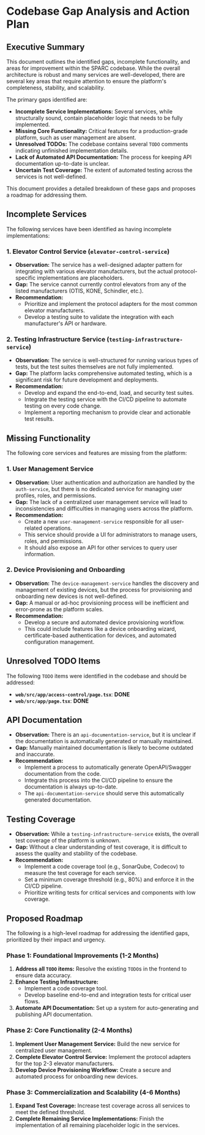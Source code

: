 # Codebase Gap Analysis and Action Plan

## Executive Summary

This document outlines the identified gaps, incomplete functionality, and areas for improvement within the SPARC codebase. While the overall architecture is robust and many services are well-developed, there are several key areas that require attention to ensure the platform's completeness, stability, and scalability.

The primary gaps identified are:

- **Incomplete Service Implementations:** Several services, while structurally sound, contain placeholder logic that needs to be fully implemented.
- **Missing Core Functionality:** Critical features for a production-grade platform, such as user management are absent.
- **Unresolved TODOs:** The codebase contains several `TODO` comments indicating unfinished implementation details.
- **Lack of Automated API Documentation:** The process for keeping API documentation up-to-date is unclear.
- **Uncertain Test Coverage:** The extent of automated testing across the services is not well-defined.

This document provides a detailed breakdown of these gaps and proposes a roadmap for addressing them.

## Incomplete Services

The following services have been identified as having incomplete implementations:

### 1. Elevator Control Service (`elevator-control-service`)

- **Observation:** The service has a well-designed adapter pattern for integrating with various elevator manufacturers, but the actual protocol-specific implementations are placeholders.
- **Gap:** The service cannot currently control elevators from any of the listed manufacturers (OTIS, KONE, Schindler, etc.).
- **Recommendation:**
    - Prioritize and implement the protocol adapters for the most common elevator manufacturers.
    - Develop a testing suite to validate the integration with each manufacturer's API or hardware.

### 2. Testing Infrastructure Service (`testing-infrastructure-service`)

- **Observation:** The service is well-structured for running various types of tests, but the test suites themselves are not fully implemented.
- **Gap:** The platform lacks comprehensive automated testing, which is a significant risk for future development and deployments.
- **Recommendation:**
    - Develop and expand the end-to-end, load, and security test suites.
    - Integrate the testing service with the CI/CD pipeline to automate testing on every code change.
    - Implement a reporting mechanism to provide clear and actionable test results.

## Missing Functionality

The following core services and features are missing from the platform:

### 1. User Management Service

- **Observation:** User authentication and authorization are handled by the `auth-service`, but there is no dedicated service for managing user profiles, roles, and permissions.
- **Gap:** The lack of a centralized user management service will lead to inconsistencies and difficulties in managing users across the platform.
- **Recommendation:**
    - Create a new `user-management-service` responsible for all user-related operations.
    - This service should provide a UI for administrators to manage users, roles, and permissions.
    - It should also expose an API for other services to query user information.

### 2. Device Provisioning and Onboarding

- **Observation:** The `device-management-service` handles the discovery and management of existing devices, but the process for provisioning and onboarding new devices is not well-defined.
- **Gap:** A manual or ad-hoc provisioning process will be inefficient and error-prone as the platform scales.
- **Recommendation:**
    - Develop a secure and automated device provisioning workflow.
    - This could include features like a device onboarding wizard, certificate-based authentication for devices, and automated configuration management.

## Unresolved TODO Items

The following `TODO` items were identified in the codebase and should be addressed:

- **`web/src/app/access-control/page.tsx`**: **DONE**
- **`web/src/app/page.tsx`**: **DONE**

## API Documentation

- **Observation:** There is an `api-documentation-service`, but it is unclear if the documentation is automatically generated or manually maintained.
- **Gap:** Manually maintained documentation is likely to become outdated and inaccurate.
- **Recommendation:**
    - Implement a process to automatically generate OpenAPI/Swagger documentation from the code.
    - Integrate this process into the CI/CD pipeline to ensure the documentation is always up-to-date.
    - The `api-documentation-service` should serve this automatically generated documentation.

## Testing Coverage

- **Observation:** While a `testing-infrastructure-service` exists, the overall test coverage of the platform is unknown.
- **Gap:** Without a clear understanding of test coverage, it is difficult to assess the quality and stability of the codebase.
- **Recommendation:**
    - Implement a code coverage tool (e.g., SonarQube, Codecov) to measure the test coverage for each service.
    - Set a minimum coverage threshold (e.g., 80%) and enforce it in the CI/CD pipeline.
    - Prioritize writing tests for critical services and components with low coverage.

## Proposed Roadmap

The following is a high-level roadmap for addressing the identified gaps, prioritized by their impact and urgency.

### Phase 1: Foundational Improvements (1-2 Months)

1.  **Address all `TODO` items:** Resolve the existing `TODO`s in the frontend to ensure data accuracy.
2.  **Enhance Testing Infrastructure:**
    - Implement a code coverage tool.
    - Develop baseline end-to-end and integration tests for critical user flows.
3.  **Automate API Documentation:** Set up a system for auto-generating and publishing API documentation.

### Phase 2: Core Functionality (2-4 Months)

1.  **Implement User Management Service:** Build the new service for centralized user management.
2.  **Complete Elevator Control Service:** Implement the protocol adapters for the top 2-3 elevator manufacturers.
3.  **Develop Device Provisioning Workflow:** Create a secure and automated process for onboarding new devices.

### Phase 3: Commercialization and Scalability (4-6 Months)

1.  **Expand Test Coverage:** Increase test coverage across all services to meet the defined threshold.
2.  **Complete Remaining Service Implementations:** Finish the implementation of all remaining placeholder logic in the services.
